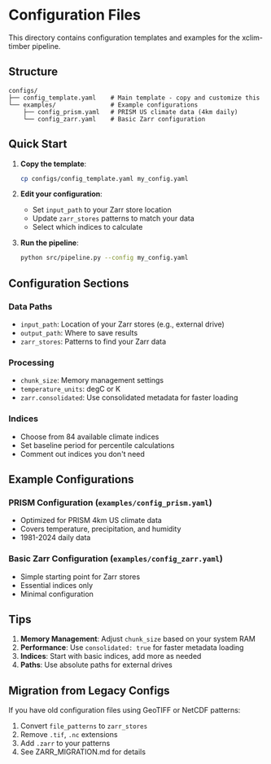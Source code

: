 # Configuration Files

This directory contains configuration templates and examples for the xclim-timber pipeline.

## Structure

```
configs/
├── config_template.yaml    # Main template - copy and customize this
└── examples/               # Example configurations
    ├── config_prism.yaml   # PRISM US climate data (4km daily)
    └── config_zarr.yaml    # Basic Zarr configuration
```

## Quick Start

1. **Copy the template**:
   ```bash
   cp configs/config_template.yaml my_config.yaml
   ```

2. **Edit your configuration**:
   - Set `input_path` to your Zarr store location
   - Update `zarr_stores` patterns to match your data
   - Select which indices to calculate

3. **Run the pipeline**:
   ```bash
   python src/pipeline.py --config my_config.yaml
   ```

## Configuration Sections

### Data Paths
- `input_path`: Location of your Zarr stores (e.g., external drive)
- `output_path`: Where to save results
- `zarr_stores`: Patterns to find your Zarr data

### Processing
- `chunk_size`: Memory management settings
- `temperature_units`: degC or K
- `zarr.consolidated`: Use consolidated metadata for faster loading

### Indices
- Choose from 84 available climate indices
- Set baseline period for percentile calculations
- Comment out indices you don't need

## Example Configurations

### PRISM Configuration (`examples/config_prism.yaml`)
- Optimized for PRISM 4km US climate data
- Covers temperature, precipitation, and humidity
- 1981-2024 daily data

### Basic Zarr Configuration (`examples/config_zarr.yaml`)
- Simple starting point for Zarr stores
- Essential indices only
- Minimal configuration

## Tips

1. **Memory Management**: Adjust `chunk_size` based on your system RAM
2. **Performance**: Use `consolidated: true` for faster metadata loading
3. **Indices**: Start with basic indices, add more as needed
4. **Paths**: Use absolute paths for external drives

## Migration from Legacy Configs

If you have old configuration files using GeoTIFF or NetCDF patterns:
1. Convert `file_patterns` to `zarr_stores`
2. Remove `.tif`, `.nc` extensions
3. Add `.zarr` to your patterns
4. See ZARR_MIGRATION.md for details